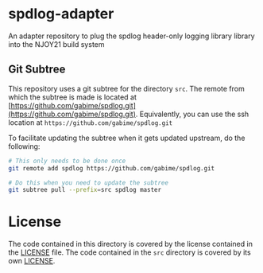 # spdlog-adapter
An adapter repository to plug the spdlog header-only logging library library into the NJOY21 build system

## Git Subtree
This repository uses a git subtree for the directory `src`. The remote from which the subtree is made is located at [https://github.com/gabime/spdlog.git](https://github.com/gabime/spdlog.git). Equivalently, you can use the ssh location at `https://github.com/gabime/spdlog.git`

To facilitate updating the subtree when it gets updated upstream, do the following:

```bash
# This only needs to be done once
git remote add spdlog https://github.com/gabime/spdlog.git

# Do this when you need to update the subtree
git subtree pull --prefix=src spdlog master
```

# License
The code contained in this directory is covered by the license contained in the [LICENSE](LICENSE) file. The code contained in the `src` directory is covered by its own [LICENSE](src/LICENSE).
